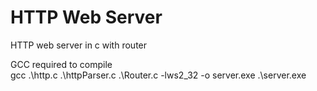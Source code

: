 # HTTP Web Server
HTTP web server in c with router


GCC required
to compile  
gcc .\http.c .\httpParser.c .\Router.c  -lws2_32 -o server.exe
.\server.exe
